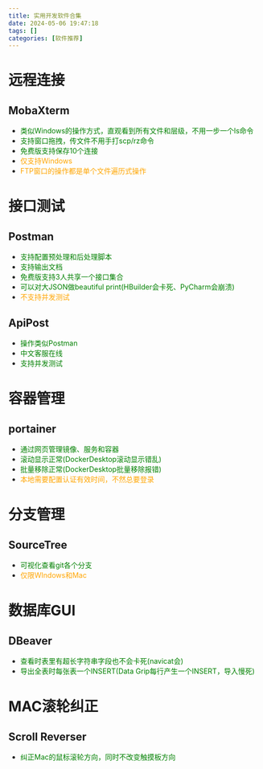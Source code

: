 ```yaml
---
title: 实用开发软件合集
date: 2024-05-06 19:47:18
tags: []
categories: [软件推荐]
---
```


# 远程连接
## MobaXterm
- <span style="color:green">类似Windows的操作方式，直观看到所有文件和层级，不用一步一个ls命令</span>
- <span style="color:green">支持窗口拖拽，传文件不用手打scp/rz命令</span>
- <span style="color:green">免费版支持保存10个连接</span>
- <span style="color:orange">仅支持Windows</span>
- <span style="color:orange">FTP窗口的操作都是单个文件遍历式操作</span>

# 接口测试
## Postman
- <span style="color:green">支持配置预处理和后处理脚本</span>
- <span style="color:green">支持输出文档</span>
- <span style="color:green">免费版支持3人共享一个接口集合</span>
- <span style="color:green">可以对大JSON做beautiful print(HBuilder会卡死、PyCharm会崩溃)</span>
- <span style="color:orange">不支持并发测试</span>
## ApiPost
- <span style="color:green">操作类似Postman</span>
- <span style="color:green">中文客服在线</span>
- <span style="color:green">支持并发测试</span>

# 容器管理
## portainer
- <span style="color:green">通过网页管理镜像、服务和容器</span>
- <span style="color:green">滚动显示正常(DockerDesktop滚动显示错乱)</span>
- <span style="color:green">批量移除正常(DockerDesktop批量移除报错)</span>
- <span style="color:orange">本地需要配置认证有效时间，不然总要登录</span>

# 分支管理
## SourceTree
- <span style="color:green">可视化查看git各个分支</span>
- <span style="color:orange">仅限WIndows和Mac</span>

# 数据库GUI
## DBeaver
- <span style="color:green">查看时表里有超长字符串字段也不会卡死(navicat会)</span>
- <span style="color:green">导出全表时每张表一个INSERT(Data Grip每行产生一个INSERT，导入慢死)</span>

# MAC滚轮纠正
## Scroll Reverser
- <span style="color:green">纠正Mac的鼠标滚轮方向，同时不改变触摸板方向</span>
